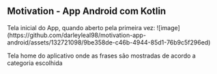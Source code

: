 ## Motivation - App Android com Kotlin

<p>Tela inicial do App, quando aberto pela primeira vez:
    ![image](https://github.com/darleyleal98/motivation-app-android/assets/132721098/9be358de-c46b-4944-85d1-76b9c5f296ed)
</p>
<p>
  Tela home do aplicativo onde as frases são mostradas de acordo a categoria escolhida
  
</p>
